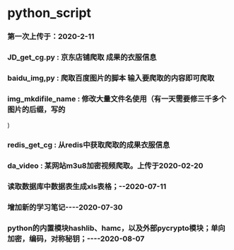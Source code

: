 # python_script  
### 第一次上传于：2020-2-11  
### JD_get_cg.py : 京东店铺爬取 成果的衣服信息  
### baidu_img,py : 爬取百度图片的脚本 输入要爬取的内容即可爬取  
### img_mkdifile_name : 修改大量文件名使用（有一天需要修三千多个图片的后缀，写的
)  
### redis_get_cg : 从redis中获取爬取的成果衣服信息
### da_video : 某网站m3u8加密视频爬取。上传于2020-02-20
### 读取数据库中数据表生成xls表格；--2020-07-11  
### 增加新的学习笔记----2020-07-30
### python的内置模块hashlib、hamc，以及外部pycrypto模块；单向加密，编码，对称秘钥；----2020-08-07
